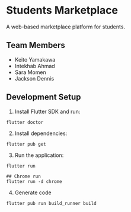 # Students Marketplace

A web-based marketplace platform for students.

## Team Members

- Keito Yamakawa
- Intekhab Ahmad
- Sara Momen
- Jackson Dennis

## Development Setup

1. Install Flutter SDK and run:
```
flutter doctor
```
2. Install dependencies:
```
flutter pub get
```
3. Run the application:
```
flutter run

## Chrome run
flutter run -d chrome
```
4. Generate code
```
flutter pub run build_runner build
```
